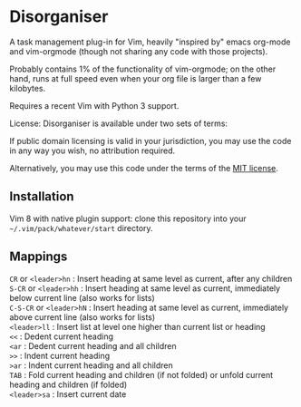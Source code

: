 Disorganiser
===

A task management plug-in for Vim, heavily "inspired by" emacs org-mode and vim-orgmode (though not sharing any code with those projects).

Probably contains 1% of the functionality of vim-orgmode; on the other hand, runs at full speed even when your org file is larger than a few kilobytes.

Requires a recent Vim with Python 3 support.

License: Disorganiser is available under two sets of terms:

If public domain licensing is valid in your jurisdiction, you may use the code in any way you wish, no attribution required.

Alternatively, you may use this code under the terms of the [MIT license](https://opensource.org/licenses/MIT).

Installation
---

Vim 8 with native plugin support: clone this repository into your `~/.vim/pack/whatever/start` directory.

Mappings
---

`CR` or `<leader>hn`     : Insert heading at same level as current, after any children  
`S-CR` or `<leader>hh`   : Insert heading at same level as current, immediately below current line (also works for lists)  
`C-S-CR` or `<leader>hN` : Insert heading at same level as current, immediately above current line (also works for lists)  
`<leader>ll`             : Insert list at level one higher than current list or heading  
`<<`                     : Dedent current heading  
`<ar`                    : Dedent current heading and all children  
`>>`                     : Indent current heading  
`>ar`                    : Indent current heading and all children  
`TAB`                    : Fold current heading and children (if not folded) or unfold current heading and children (if folded)  
`<leader>sa`             : Insert current date  

